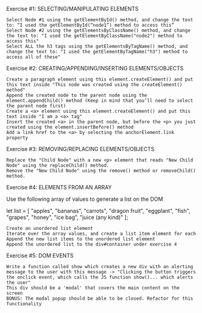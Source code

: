 Exercise #1: SELECTING/MANIPULATING ELEMENTS

    Select Node #1 using the getElementById() method, and change the text to: “I used the getElementById(“node1”) method to access this”
    Select Node #2 using the getElementsByClassName() method, and change the text to: "I used the getElementByClassName("node2") method to access this"
    Select ALL the h3 tags using the getElementsByTagName() method, and change the text to: "I used the getElementByTagName("h3") method to access all of these"

Exercise #2: CREATING/APPENDING/INSERTING ELEMENTS/OBJECTS

    Create a paragraph element using this element.createElement() and put this text inside "This node was created using the createElement() method"
    Append the created node to the parent node using the element.appendChild() method (Keep in mind that you’ll need to select the parent node first)
    Create a <a> element using this element.createElement() and put this text inside "I am a <a> tag"
    Insert the created <a> in the parent node, but before the <p> you just created using the element.insertBefore() method
    Add a link href to the <a> by selecting the anchorElement.link property

Exercise #3: REMOVING/REPLACING ELEMENTS/OBJECTS

    Replace the "Child Node" with a new <p> element that reads "New Child Node" using the replaceChild() method.
    Remove the "New Child Node" using the remove() method or removeChild() method.

Exercise #4: ELEMENTS FROM AN ARRAY

Use the following array of values to generate a list on the DOM

let list = [ "apples", "bananas", "carrots", "dragon fruit", "eggplant", "fish", "grapes", "honey", "ice bag", "juice (any kind)" ];

    Create an unordered list element
    Iterate over the array values, and create a list item element for each
    Append the new list items to the unordered list element
    Append the unordered list to the div#container under exercise 4

Exercise #5: DOM EVENTS

    Write a function called show which creates a new div with an alerting message to the user with this message -> "Clicking the button triggers the onclick event, which calls the JS function show()... which alerts the user"
    This div should be a 'modal' that covers the main content on the screen
    BONUS: The modal popup should be able to be closed. Refactor for this functionality
